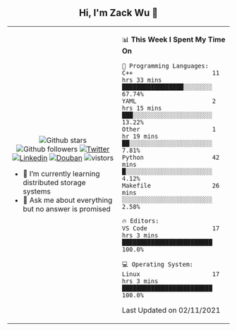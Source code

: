 <h2 align="center"> Hi, I'm Zack Wu 👋 </h2>

<table>
    <tr>
        <td valign="center" width="50%">
            <p align="center">
              <img src="https://img.shields.io/github/stars/izackwu?style=social" alt="Github stars" />
              <img src="https://img.shields.io/github/followers/izackwu?style=social" alt="Github followers" />
              <a href="https://twitter.com/_zackwu"><img src="https://img.shields.io/badge/@__zackwu-1DA1F2?style=flat&logo=Twitter&logoColor=white" alt="Twitter"/></a>
              <a href="https://www.linkedin.com/in/wuzhengke/?locale=en_US"><img src="https://img.shields.io/badge/@wuzhengke-0073b1?style=flat&logo=LinkedIn&logoColor=white" alt="Linkedin" /></a>
              <a href="https://www.douban.com/people/keith1"><img src="https://img.shields.io/badge/@keith1-007722?style=flat&logo=Douban&logoColor=white" alt="Douban" /></a>
              <img src="https://visitor-badge.glitch.me/badge?page_id=keithnull" alt="vistors" />
            </p>
            <ul>
                <li>🌱 I’m currently learning distributed storage systems</li>
                <li>💬 Ask me about everything but no answer is promised</li>
            </ul>
        </td>
       <td valign="top" width="50%">
    
<!--START_SECTION:waka-->
📊 **This Week I Spent My Time On** 

```text
💬 Programming Languages: 
C++                      11 hrs 33 mins      █████████████████░░░░░░░░   67.74% 
YAML                     2 hrs 15 mins       ███░░░░░░░░░░░░░░░░░░░░░░   13.22% 
Other                    1 hr 19 mins        ██░░░░░░░░░░░░░░░░░░░░░░░   7.81% 
Python                   42 mins             █░░░░░░░░░░░░░░░░░░░░░░░░   4.12% 
Makefile                 26 mins             ░░░░░░░░░░░░░░░░░░░░░░░░░   2.58%

🔥 Editors: 
VS Code                  17 hrs 3 mins       █████████████████████████   100.0%

💻 Operating System: 
Linux                    17 hrs 3 mins       █████████████████████████   100.0%

```


 Last Updated on 02/11/2021
<!--END_SECTION:waka-->
</td></tr>
</table>


